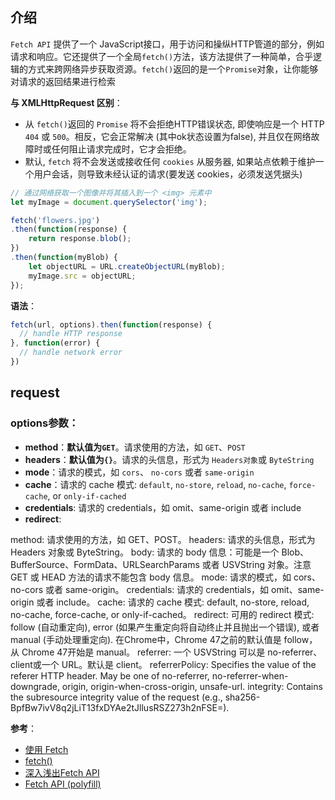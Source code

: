 ## 介绍
`Fetch API` 提供了一个 JavaScript接口，用于访问和操纵HTTP管道的部分，例如请求和响应。它还提供了一个全局`fetch()`方法，该方法提供了一种简单，合乎逻辑的方式来跨网络异步获取资源。`fetch()`返回的是一个`Promise`对象，让你能够对请求的返回结果进行检索

**与 XMLHttpRequest 区别**：
- 从 `fetch()`返回的 `Promise` 将不会拒绝HTTP错误状态, 即使响应是一个 HTTP `404` 或 `500`。相反，它会正常解决 (其中ok状态设置为false),  并且仅在网络故障时或任何阻止请求完成时，它才会拒绝。
- 默认, `fetch` 将不会发送或接收任何 `cookies` 从服务器, 如果站点依赖于维护一个用户会话，则导致未经认证的请求(要发送 cookies，必须发送凭据头)

```js
// 通过网络获取一个图像并将其插入到一个 <img> 元素中
let myImage = document.querySelector('img');

fetch('flowers.jpg')
.then(function(response) {
    return response.blob();
})
.then(function(myBlob) {
    let objectURL = URL.createObjectURL(myBlob);
    myImage.src = objectURL;
});
```
**语法**：

```js
fetch(url, options).then(function(response) {
  // handle HTTP response
}, function(error) {
  // handle network error
})
```

## request
### options参数：
- **method**：**默认值为`GET`**。请求使用的方法，如 `GET`、`POST`
- **headers**：**默认值为`{}`**。请求的头信息，形式为 `Headers对象`或 `ByteString`
- **mode**：请求的模式，如 `cors`、 `no-cors` 或者 `same-origin`
- **cache**：请求的 cache 模式: `default`, `no-store`, `reload`, `no-cache`, `force-cache`, or `only-if-cached`
- **credentials**: 请求的 credentials，如 omit、same-origin 或者 include
- **redirect**: 

method: 请求使用的方法，如 GET、POST。
headers: 请求的头信息，形式为 Headers 对象或 ByteString。
body: 请求的 body 信息：可能是一个 Blob、BufferSource、FormData、URLSearchParams 或者 USVString 对象。注意 GET 或 HEAD 方法的请求不能包含 body 信息。
mode: 请求的模式，如 cors、 no-cors 或者 same-origin。
credentials: 请求的 credentials，如 omit、same-origin 或者 include。
cache:  请求的 cache 模式: default, no-store, reload, no-cache, force-cache, or only-if-cached。
redirect: 可用的 redirect 模式: follow (自动重定向), error (如果产生重定向将自动终止并且抛出一个错误), 或者 manual (手动处理重定向). 在Chrome中，Chrome 47之前的默认值是 follow，从 Chrome 47开始是 manual。
referrer: 一个 USVString 可以是 no-referrer、client或一个 URL。默认是 client。
referrerPolicy: Specifies the value of the referer HTTP header. May be one of no-referrer, no-referrer-when-downgrade, origin, origin-when-cross-origin, unsafe-url.
integrity: Contains the subresource integrity value of the request (e.g., sha256-BpfBw7ivV8q2jLiT13fxDYAe2tJllusRSZ273h2nFSE=).


**参考**：
- [使用 Fetch](https://developer.mozilla.org/zh-CN/docs/Web/API/Fetch_API/Using_Fetch)
- [fetch()](https://developer.mozilla.org/zh-CN/docs/Web/API/GlobalFetch/fetch)
- [深入浅出Fetch API](http://wwsun.github.io/posts/fetch-api-intro.html)
- [Fetch API (polyfill)](https://github.com/github/fetch)